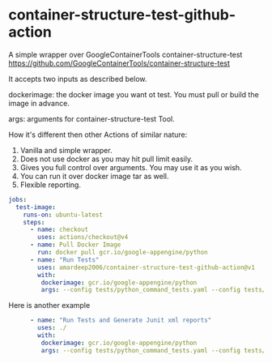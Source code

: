 # container-structure-test-github-action
A simple wrapper over GoogleContainerTools container-structure-test https://github.com/GoogleContainerTools/container-structure-test

It accepts two inputs as described below.

dockerimage: the docker image you want ot test. You must pull or build the image in advance.

args: arguments for container-structure-test Tool.

How it's different then other Actions of similar nature:

1. Vanilla and simple wrapper.
2. Does not use docker as you may hit pull limit easily.
3. Gives you full control over arguments. You may use it as you wish.
4. You can run it over docker image tar as well.
5. Flexible reporting.

```yaml
jobs:
  test-image:
    runs-on: ubuntu-latest
    steps:  
      - name: checkout
        uses: actions/checkout@v4
      - name: Pull Docker Image
        run: docker pull gcr.io/google-appengine/python
      - name: "Run Tests"
        uses: amardeep2006/container-structure-test-github-action@v1
        with: 
         dockerimage: gcr.io/google-appengine/python
         args: --config tests/python_command_tests.yaml --config tests/python_file_tests.yaml
```

Here is another example 

```yaml
      - name: "Run Tests and Generate Junit xml reports"
        uses: ./
        with: 
         dockerimage: gcr.io/google-appengine/python
         args: --config tests/python_command_tests.yaml --config tests/python_file_tests.yaml --output junit --test-report junitreport.xml
```
